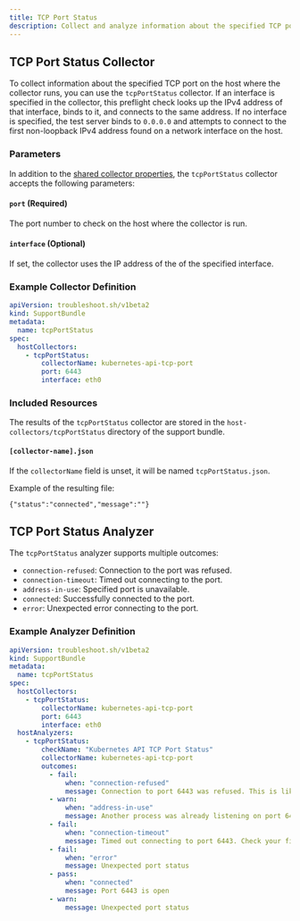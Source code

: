 ```yaml
---
title: TCP Port Status 
description: Collect and analyze information about the specified TCP port.
---
```


## TCP Port Status Collector

To collect information about the specified TCP port on the host where the collector runs, you can use the `tcpPortStatus` collector. If an interface is specified in the collector, this preflight check looks up the IPv4 address of that interface, binds to it, and connects to the same address. If no interface is specified, the test server binds to `0.0.0.0` and attempts to connect to the first non-loopback IPv4 address found on a network interface on the host.

### Parameters

In addition to the [shared collector properties](/collect/collectors/#shared-properties), the `tcpPortStatus` collector accepts the following parameters:

#### `port` (Required)
The port number to check on the host where the collector is run.

#### `interface` (Optional)
If set, the collector uses the IP address of the of the specified interface.

### Example Collector Definition
```yaml
apiVersion: troubleshoot.sh/v1beta2
kind: SupportBundle
metadata:
  name: tcpPortStatus
spec:
  hostCollectors:
    - tcpPortStatus:
        collectorName: kubernetes-api-tcp-port
        port: 6443
        interface: eth0
```

### Included Resources

The results of the `tcpPortStatus` collector are stored in the `host-collectors/tcpPortStatus` directory of the support bundle.

#### `[collector-name].json`

If the `collectorName` field is unset, it will be named `tcpPortStatus.json`.

Example of the resulting file:

```
{"status":"connected","message":""}
```

## TCP Port Status Analyzer

The `tcpPortStatus` analyzer supports multiple outcomes:

- `connection-refused`: Connection to the port was refused.
- `connection-timeout`: Timed out connecting to the port.
- `address-in-use`: Specified port is unavailable.
- `connected`: Successfully connected to the port.
- `error`: Unexpected error connecting to the port.

### Example Analyzer Definition

```yaml
apiVersion: troubleshoot.sh/v1beta2
kind: SupportBundle
metadata:
  name: tcpPortStatus
spec:
  hostCollectors:
    - tcpPortStatus:
        collectorName: kubernetes-api-tcp-port
        port: 6443
        interface: eth0
  hostAnalyzers:
    - tcpPortStatus:
        checkName: "Kubernetes API TCP Port Status"
        collectorName: kubernetes-api-tcp-port
        outcomes:
          - fail:
              when: "connection-refused"
              message: Connection to port 6443 was refused. This is likely to be a routing problem since this preflight configures a test server to listen on this port.
          - warn:
              when: "address-in-use"
              message: Another process was already listening on port 6443.
          - fail:
              when: "connection-timeout"
              message: Timed out connecting to port 6443. Check your firewall.
          - fail:
              when: "error"
              message: Unexpected port status
          - pass:
              when: "connected"
              message: Port 6443 is open
          - warn:
              message: Unexpected port status
```
